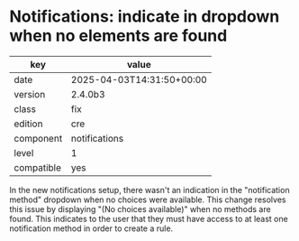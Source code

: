 [//]: # (werk v2)
# Notifications: indicate in dropdown when no elements are found

key        | value
---------- | ---
date       | 2025-04-03T14:31:50+00:00
version    | 2.4.0b3
class      | fix
edition    | cre
component  | notifications
level      | 1
compatible | yes

In the new notifications setup, there wasn't an indication in the "notification
method" dropdown when no choices were available. This change resolves this issue
by displaying "(No choices available)" when no methods are found. This indicates
to the user that they must have access to at least one notification method in
order to create a rule.
